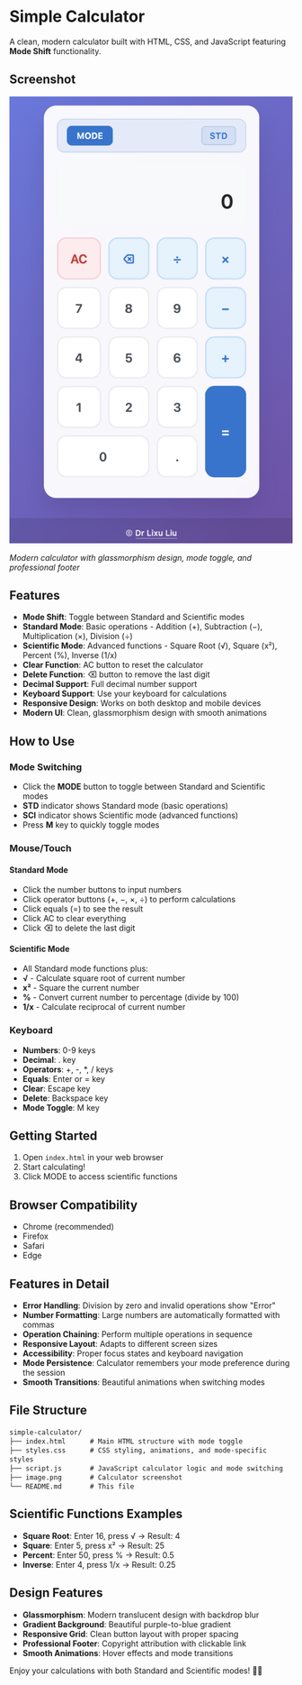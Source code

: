 # Simple Calculator

A clean, modern calculator built with HTML, CSS, and JavaScript featuring **Mode Shift** functionality.

## Screenshot

![Calculator Interface](image.png)

_Modern calculator with glassmorphism design, mode toggle, and professional footer_

## Features

- **Mode Shift**: Toggle between Standard and Scientific modes
- **Standard Mode**: Basic operations - Addition (+), Subtraction (−), Multiplication (×), Division (÷)
- **Scientific Mode**: Advanced functions - Square Root (√), Square (x²), Percent (%), Inverse (1/x)
- **Clear Function**: AC button to reset the calculator
- **Delete Function**: ⌫ button to remove the last digit
- **Decimal Support**: Full decimal number support
- **Keyboard Support**: Use your keyboard for calculations
- **Responsive Design**: Works on both desktop and mobile devices
- **Modern UI**: Clean, glassmorphism design with smooth animations

## How to Use

### Mode Switching

- Click the **MODE** button to toggle between Standard and Scientific modes
- **STD** indicator shows Standard mode (basic operations)
- **SCI** indicator shows Scientific mode (advanced functions)
- Press **M** key to quickly toggle modes

### Mouse/Touch

#### Standard Mode

- Click the number buttons to input numbers
- Click operator buttons (+, −, ×, ÷) to perform calculations
- Click equals (=) to see the result
- Click AC to clear everything
- Click ⌫ to delete the last digit

#### Scientific Mode

- All Standard mode functions plus:
- **√** - Calculate square root of current number
- **x²** - Square the current number
- **%** - Convert current number to percentage (divide by 100)
- **1/x** - Calculate reciprocal of current number

### Keyboard

- **Numbers**: 0-9 keys
- **Decimal**: . key
- **Operators**: +, -, \*, / keys
- **Equals**: Enter or = key
- **Clear**: Escape key
- **Delete**: Backspace key
- **Mode Toggle**: M key

## Getting Started

1. Open `index.html` in your web browser
2. Start calculating!
3. Click MODE to access scientific functions

## Browser Compatibility

- Chrome (recommended)
- Firefox
- Safari
- Edge

## Features in Detail

- **Error Handling**: Division by zero and invalid operations show "Error"
- **Number Formatting**: Large numbers are automatically formatted with commas
- **Operation Chaining**: Perform multiple operations in sequence
- **Responsive Layout**: Adapts to different screen sizes
- **Accessibility**: Proper focus states and keyboard navigation
- **Mode Persistence**: Calculator remembers your mode preference during the session
- **Smooth Transitions**: Beautiful animations when switching modes

## File Structure

```
simple-calculator/
├── index.html      # Main HTML structure with mode toggle
├── styles.css      # CSS styling, animations, and mode-specific styles
├── script.js       # JavaScript calculator logic and mode switching
├── image.png       # Calculator screenshot
└── README.md       # This file
```

## Scientific Functions Examples

- **Square Root**: Enter 16, press √ → Result: 4
- **Square**: Enter 5, press x² → Result: 25
- **Percent**: Enter 50, press % → Result: 0.5
- **Inverse**: Enter 4, press 1/x → Result: 0.25

## Design Features

- **Glassmorphism**: Modern translucent design with backdrop blur
- **Gradient Background**: Beautiful purple-to-blue gradient
- **Responsive Grid**: Clean button layout with proper spacing
- **Professional Footer**: Copyright attribution with clickable link
- **Smooth Animations**: Hover effects and mode transitions

Enjoy your calculations with both Standard and Scientific modes! 🧮✨

